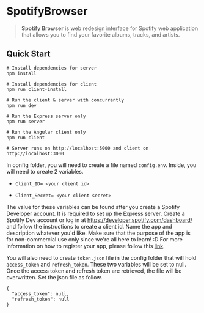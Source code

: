# SpotifyBrowser

> **Spotify Browser** is web redesign interface for Spotify web application that allows you to find your favorite albums, tracks, and artists. 

## Quick Start
```
# Install dependencies for server
npm install

# Install dependencies for client
npm run client-install

# Run the client & server with concurrently
npm run dev

# Run the Express server only
npm run server

# Run the Angular client only
npm run client

# Server runs on http://localhost:5000 and client on http://localhost:3000
```

In config folder, you will need to create a file named `config.env`. Inside, you will need to create 2 variables. 

- `Client_ID= <your client id>`

- `Client_Secret= <your client secret>`

The value for these variables can be found after you create a Spotify Developer account. It is required to set up the Express server. Create a Spotify Dev account or log in at https://developer.spotify.com/dashboard/ and follow the instructions to create a client id. Name the app and description whatever you'd like. Make sure that the purpose of the app is for non-commercial use only since we're all here to learn! :D For  more information on how to register your app, please follow this [link](https://developer.spotify.com/documentation/general/guides/app-settings/#register-your-app).

You will also need to create `token.json` file in the config folder that will hold `access_token` and `refresh_token`. These two variables will be set to null. Once the access token and refresh token are retrieved, the file will be overwritten. Set the json file as follow.
```
{
  "access_token": null,
  "refresh_token": null
}
```
